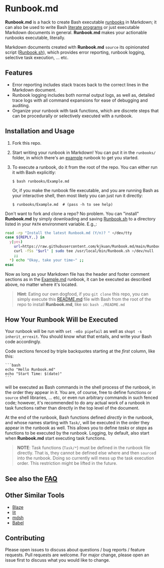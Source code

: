 [&>/dev/null; touch "!---$$"; : ]: # (Please keep this and the comment below)
<!---$$ &>/dev/null; rm -f "!---$$"
source Runbook.sh RUN "$@"
```
source Runbook.sh
```
----------------------------------------------------------------------------->
# Runbook.md

**Runbook.md** is a hack to create Bash executable [runbooks] in Markdown; it
can also be used to write Bash [literate programs] or just executable Markdown
documents in general. **Runbook.md** makes your actionable runbooks executable,
literally.

Markdown documents created with **Runbook.md** `source` its opinionated script
([Runbook.sh](Runbook.sh)), which provides error reporting, runbook logging,
selective task execution, ... etc. 

[runbooks]: https://wa.aws.amazon.com/wellarchitected/2020-07-02T19-33-23/wat.concept.runbook.en.html
[literate programs]: https://en.wikipedia.org/wiki/Literate_programming

## Features
- Error reporting includes stack traces back to the correct lines in the
  Markdown document.
- Runbook logging includes both normal output logs, as well as, detailed
  trace logs with all command expansions for ease of debugging and auditing.
- Organize your runbook with task functions, which are discrete steps
  that can be procedurally or selectively executed with a runbook.

## Installation and Usage
1. Fork this repo.
2. Start writing your runbook in Markdown! You can put it in the `runbooks/`
   folder, in which there's an [example](runbooks/Example.md) runbook to get you
   started.
3. To execute a runbook, do it from the root of the repo. You can either run it
   with Bash explicitly:

       $ bash runbooks/Example.md

   Or, if you make the runbook file executable, and you are running Bash as your
   interactive shell, then most likely you can just run it directly:

       $ runbooks/Example.md  # (pass -h to see help)

Don't want to fork and clone a repo? No problem. You can "install" **Runbook.md**
by simply downloading and saving [Runbook.sh](Runbook.sh) to a directory listed
in your `PATH` environment variable. E.g.,:

```bash
read -rp "Install the latest Runbook.md (Y/n)? " </dev/tty
case ${REPLY,,} in
  y|yes)
    url=https://raw.githubusercontent.com/kjkuan/Runbook.md/main/Runbook.sh
    curl -fSs "$url" | sudo tee /usr/local/bin/Runbook.sh >/dev/null
    ;;
  *) echo "Okay, take your time~" ;;
esac
```

Now as long as your Markdown file has the header and footer comment sections as
in the [Example.md] runbook, it can be executed as described above, no matter
where it's located.

[Example.md]: https://raw.githubusercontent.com/kjkuan/Runbook.md/main/runbooks/Example.md

> **Hint**: Eating our own dogfood, if you `git clone` this repo, you can simply
> execute this [README.md](README.md) file with Bash from the root of the repo
> to install **Runbook.md**, like so:  `bash ./README.md`


## How Your Runbook Will be Executed
Your runbook will be run with `set -eEo pipefail` as well as `shopt -s
inherit_errexit`.  You should know what that entails, and write your Bash code
accordingly.

Code sections fenced by triple backquotes starting at the *first* column, like
this:

    ```bash
    echo "Hello Runbook.md"
    echo "Start Time: $(date)"
    ```
will be executed as Bash commands in the shell process of the runbook, in the
order they appear in it. You are, of course, free to define functions or
`source` shell libraries, ... etc, or even run arbitrary commands in such
fenced code; however, it's recommended to do any actual work of a runbook in
task functions rather than directly in the top level of the document.

At the end of the runbook, Bash functions defined *directly* in the runbook,
and whose names starting with `Task/`, will be executed in the order they
appear in the runbook as well.  This allows you to define *tasks* or *steps* as
functions to be executed by the runbook. Logging, by default, also start when
**Runbook.md** start executing task functions.

> **NOTE**: Task functions (`Task/*`) must be defined in the runbook file
directly. That is, they cannot be defined else where and then `source`d into
the runbook. Doing so currently will mess up the task execution order.  This
restriction might be lifted in the future.

## See also the [FAQ](FAQ.md)

## Other Similar Tools
- [Blaze](https://github.com/0atman/blaze)
- [lit](https://github.com/vijithassar/lit)
- [mdsh](https://github.com/bashup/mdsh)
- [Babel](https://orgmode.org/worg/org-contrib/babel/)


## Contributing
Please open issues to discuss about questions / bug reports / feature requests.
Pull requests are welcome. For major change, please open an issue first to
discuss what you would like to change.

<!---Please keep this comment-------------------------------------------------
```
rb-main "$@"
```
----------------------------------------------------------------------------->
